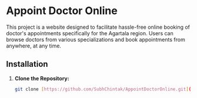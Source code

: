 # Appoint Doctor Online

This project is a website designed to facilitate hassle-free online booking of doctor's appointments specifically for the Agartala region.  Users can browse doctors from various specializations and book appointments from anywhere, at any time.




## Installation

1. **Clone the Repository:**
   ```bash
   git clone [https://github.com/SubhChintak/AppointDoctorOnline.git](https://www.google.com/search?q=https://github.com/SubhChintak/AppointDoctorOnline.git)

   